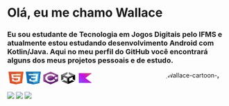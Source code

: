 # Olá, eu me chamo Wallace

### Eu sou estudante de Tecnologia em Jogos Digitais pelo IFMS e atualmente estou estudando desenvolvimento Android com Kotlin/Java. Aqui no meu perfil do GitHub você encontrará alguns dos meus projetos pessoais e de estudo.

  <img align="left" alt="icon-HTML" height="30" width="40" src="https://raw.githubusercontent.com/devicons/devicon/master/icons/html5/html5-original.svg">
  <img align="left" alt="icon-CSS" height="30" width="40" src="https://raw.githubusercontent.com/devicons/devicon/master/icons/css3/css3-original.svg">
  <img align="left" alt="icon-Csharp" height="30" width="40" src="https://raw.githubusercontent.com/devicons/devicon/master/icons/csharp/csharp-original.svg">
  <img align="left" alt="icon-Unity" height="30" width="40" src="https://raw.githubusercontent.com/devicons/devicon/master/icons/unity/unity-original.svg">
  <img align="left" alt="icon-Kotlin" height="30" width="40" src="https://raw.githubusercontent.com/devicons/devicon/master/icons/kotlin/kotlin-original.svg">
  <img align="right" alt="Wallace-cartoon-pic" height="150" style="border-radius:50px;" src="https://instagram.fdou2-1.fna.fbcdn.net/v/t51.2885-19/338212934_702259145028681_2125698675359008504_n.jpg?stp=dst-jpg_s150x150&_nc_ht=instagram.fdou2-1.fna.fbcdn.net&_nc_cat=109&_nc_ohc=P9VpCrGsMyMAX_PeL54&edm=ACWDqb8BAAAA&ccb=7-5&oh=00_AfAFDJK4AyviXvuIHcDyqP-0Ey-0ORfUCAnk6TIJMu7UDg&oe=6429A83A&_nc_sid=1527a3">
</div>
<br>

  ##
 
<div> 
  <a href="https://www.instagram.com/wall_ace_win/" target="_blank"><img src="https://img.shields.io/badge/-Instagram-%23E4405F?style=for-the-badge&logo=instagram&logoColor=white" target="_blank"></a>
  <a href = "mailto:wallace.html66@gmail.com"><img src="https://img.shields.io/badge/-Gmail-%23333?style=for-the-badge&logo=gmail&logoColor=white" target="_blank"></a>
  <a href="https://www.linkedin.com/in/wallace-winkler/" target="_blank"><img src="https://img.shields.io/badge/-LinkedIn-%230077B5?style=for-the-badge&logo=linkedin&logoColor=white" target="_blank"></a> 
  
</div>
